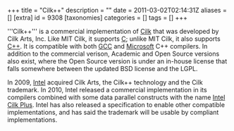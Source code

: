 +++
title = "Cilk++"
description = ""
date = 2011-03-02T02:14:31Z
aliases = []
[extra]
id = 9308
[taxonomies]
categories = []
tags = []
+++



'''Cilk++''' is a commercial implementation of [Cilk](https://rosettacode.org/wiki/:Category:Cilk) that was developed by Cilk Arts, Inc. Like MIT Cilk, it supports [C](https://rosettacode.org/wiki/:Category:C); unlike MIT Cilk, it also supports [C++](https://rosettacode.org/wiki/:Category:C++). It is compatible with both [GCC](https://rosettacode.org/wiki/GNU_Compiler_Collection) and [Microsoft](https://rosettacode.org/wiki/Microsoft) C++ compilers. In addition to the commercial verison, Academic and Open Source versions also exist, where the Open Source version is under an in-house license that falls somewhere between the updated BSD license and the LGPL.

In 2009, [Intel](https://rosettacode.org/wiki/Intel) acquired Cilk Arts, the Cilk++ technology and the Cilk trademark. In 2010, Intel released a commercial implementation in its compilers combined with some data parallel constructs with the name [Intel Cilk Plus](https://en.wikipedia.org/wiki/Intel_Cilk_Plus). Intel has also released a specification to enable other compatible implementations, and has said the trademark will be usable by compliant implementations.
